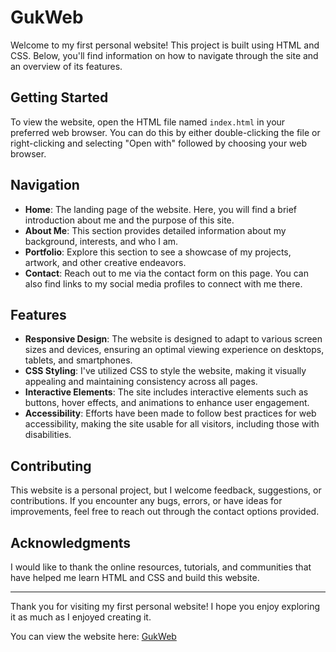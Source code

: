 # GukWeb

Welcome to my first personal website! This project is built using HTML and CSS. Below, you'll find information on how to navigate through the site and an overview of its features.

## Getting Started

To view the website, open the HTML file named `index.html` in your preferred web browser. You can do this by either double-clicking the file or right-clicking and selecting "Open with" followed by choosing your web browser.

## Navigation

- **Home**: The landing page of the website. Here, you will find a brief introduction about me and the purpose of this site.
- **About Me**: This section provides detailed information about my background, interests, and who I am.
- **Portfolio**: Explore this section to see a showcase of my projects, artwork, and other creative endeavors.
- **Contact**: Reach out to me via the contact form on this page. You can also find links to my social media profiles to connect with me there.

## Features

- **Responsive Design**: The website is designed to adapt to various screen sizes and devices, ensuring an optimal viewing experience on desktops, tablets, and smartphones.
- **CSS Styling**: I've utilized CSS to style the website, making it visually appealing and maintaining consistency across all pages.
- **Interactive Elements**: The site includes interactive elements such as buttons, hover effects, and animations to enhance user engagement.
- **Accessibility**: Efforts have been made to follow best practices for web accessibility, making the site usable for all visitors, including those with disabilities.

## Contributing

This website is a personal project, but I welcome feedback, suggestions, or contributions. If you encounter any bugs, errors, or have ideas for improvements, feel free to reach out through the contact options provided.

## Acknowledgments

I would like to thank the online resources, tutorials, and communities that have helped me learn HTML and CSS and build this website.

---

Thank you for visiting my first personal website! I hope you enjoy exploring it as much as I enjoyed creating it.

You can view the website here: [GukWeb](https://62cf28f6cc1f0c37bad84022--gorgeous-choux-f2857d.netlify.app)
